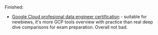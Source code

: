 Finished:
- [Google Cloud profesional data engineer certification](https://www.udemy.com/course/google-cloud-gcp-professional-data-engineer-certification/?couponCode=LEADERSALE24A) - suitable for newbiews, it's more GCP tools overview with practice than real deep dive comparisons for exam preparation. Overall not bad.